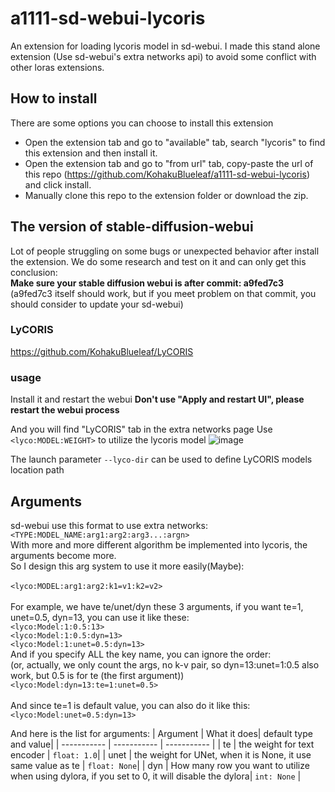 # a1111-sd-webui-lycoris

An extension for loading lycoris model in sd-webui. 
I made this stand alone extension (Use sd-webui's extra networks api) to avoid some conflict with other loras extensions.

## How to install
There are some options you can choose to install this extension
* Open the extension tab and go to "available" tab, search "lycoris" to find this extension and then install it.
* Open the extension tab and go to "from url" tab, copy-paste the url of this repo (https://github.com/KohakuBlueleaf/a1111-sd-webui-lycoris) and click install.
* Manually clone this repo to the extension folder or download the zip.

## The version of stable-diffusion-webui
Lot of people struggling on some bugs or unexpected behavior after install the extension. We do some research and test on it and can only get this conclusion:<br>
**Make sure your stable diffusion webui is after commit: a9fed7c3** <br>
(a9fed7c3 itself should work, but if you meet problem on that commit, you should consider to update your sd-webui)

### LyCORIS
https://github.com/KohakuBlueleaf/LyCORIS

### usage
Install it and restart the webui 
**Don't use "Apply and restart UI", please restart the webui process**

And you will find "LyCORIS" tab in the extra networks page
Use `<lyco:MODEL:WEIGHT>` to utilize the lycoris model
![image](https://user-images.githubusercontent.com/59680068/230762416-be1d3712-65f2-4dd1-ac7a-f403c914dd9b.png)

The launch parameter `--lyco-dir` can be used to define LyCORIS models location path

## Arguments
sd-webui use this format to use extra networks: `<TYPE:MODEL_NAME:arg1:arg2:arg3...:argn>`<br>
With more and more different algorithm be implemented into lycoris, the arguments become more.<br>
So I design this arg system to use it more easily(Maybe):<br>
<br>
`<lyco:MODEL:arg1:arg2:k1=v1:k2=v2>`<br>
<br>
For example, we have te/unet/dyn these 3 arguments, if you want te=1, unet=0.5, dyn=13, you can use it like these:<br>
`<lyco:Model:1:0.5:13>`<br>
`<lyco:Model:1:0.5:dyn=13>`<br>
`<lyco:Model:1:unet=0.5:dyn=13>`<br>
And if you specify ALL the key name, you can ignore the order:<br>
(or, actually, we only count the args, no k-v pair, so dyn=13:unet=1:0.5 also work, but 0.5 is for te (the first argument))<br>
`<lyco:Model:dyn=13:te=1:unet=0.5>`<br>
<br>
And since te=1 is default value, you can also do it like this:<br>
`<lyco:Model:unet=0.5:dyn=13>`<br>

And here is the list for arguments:
| Argument    | What it does| default type and value|
| ----------- | ----------- | ----------- |
| te          | the weight for text encoder | `float: 1.0`|
| unet   | the weight for UNet, when it is None, it use same value as te | `float: None`|
| dyn | How many row you want to utilize when using dylora, if you set to 0, it will disable the dylora| `int: None` |
